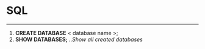 # SQL
***
1. **CREATE DATABASE** < database name >;
2. **SHOW DATABASES;**
..*Show all created databases*
